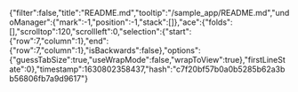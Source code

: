 {"filter":false,"title":"README.md","tooltip":"/sample_app/README.md","undoManager":{"mark":-1,"position":-1,"stack":[]},"ace":{"folds":[],"scrolltop":120,"scrollleft":0,"selection":{"start":{"row":7,"column":1},"end":{"row":7,"column":1},"isBackwards":false},"options":{"guessTabSize":true,"useWrapMode":false,"wrapToView":true},"firstLineState":0},"timestamp":1630802358437,"hash":"c7f20bf57b0a0b5285b62a3bb56806fb7a9d9617"}